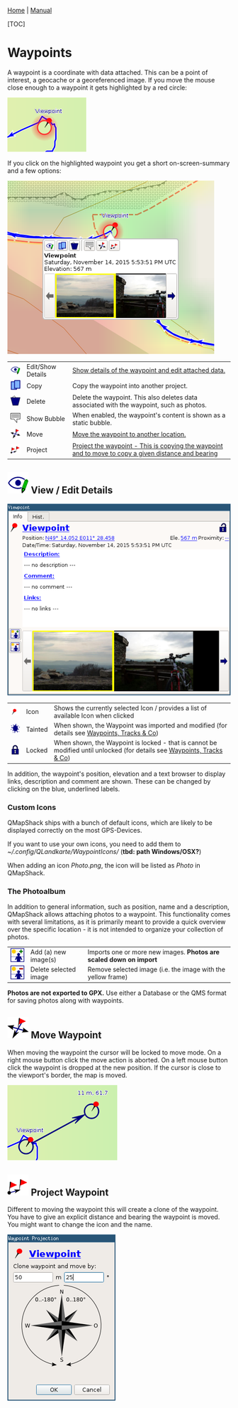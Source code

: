 [Home](Home) | [Manual](DocMain)

[TOC]

# Waypoints

A waypoint is a coordinate with data attached. This can be a point of interest, a geocache or a georeferenced image. If you move the mouse close enough to a waypoint it gets highlighted by a red circle:

![Waypoint Highlight](images/DocGisItemsWpt/WptHighlight.png)

If you click on the highlighted waypoint you get a short on-screen-summary and a few options:

![WptBubble.png](images/DocGisItemsWpt/WptBubble.png)


|   |   |   |
|---|---|---|
| ![Edit/Details](images/DocGisItemsWpt/EditDetails.png) | Edit/Show Details | [Show details of the waypoint and edit attached data.](#markdown-header-view-edit-details)   |
| ![Copy](images/DocGisItemsWpt/Copy.png)                | Copy              | Copy the waypoint into another project. |
| ![Delete](images/DocGisItemsWpt/DeleteOne.png)         | Delete            | Delete the waypoint. This also deletes data associated with the waypoint, such as photos. |
| ![Show Bubble](images/DocGisItemsWpt/Bubble.png)       | Show Bubble       | When enabled, the waypoint's content is shown as a static bubble. |
| ![Move](images/DocGisItemsWpt/WptMove.png)             | Move              | [Move the waypoint to another location.](#markdown-header-move-waypoint) |
| ![Project](images/DocGisItemsWpt/WptProj.png)          | Project           | [Project the waypoint - This is copying the waypoint and to move to copy a given distance and bearing](#markdown-header-project-waypoint) |


## ![EditDetails](images/DocGisItemsWpt/EditDetails.png) View / Edit Details

![Waypoint Details](images/DocGisItemsWpt/WptDetails.png)

|   |   |   |
|---|---|---|
| ![Icon](images/DocGisItemsWpt/PinRed.png)     | Icon    | Shows the currently selected Icon / provides a list of available Icon when clicked |
| ![Tainted](images/DocGisItemsWpt/Tainted.png) | Tainted | When shown, the Waypoint was imported and modified (for details see [Waypoints, Tracks & Co](DocGisItems)) |
| ![Lock](images/DocGisItemsWpt/Lock.png)       | Locked  | When shown, the Waypoint is locked - that is cannot be modified until unlocked (for details see [Waypoints, Tracks & Co](DocGisItems)) |

In addition, the waypoint's position, elevation and a text browser to display links, description and comment are shown.
These can be changed by clicking on the blue, underlined labels.

### Custom Icons
QMapShack ships with a bunch of default icons, which are likely to be displayed correctly on the most GPS-Devices.

If you want to use your own icons, you need to add them to *~/.config/QLandkarte/WaypointIcons/* (**tbd: path Windows/OSX?**)

When adding an icon *Photo.png*, the icon will be listed as *Photo* in QMapShack.

### The Photoalbum

In addition to general information, such as position, name and a description, QMapShack allows attaching photos to a waypoint.
This functionality comes with several limitations, as it is primarily meant to provide a quick overview over the specific location - it is not intended to organize your collection of photos.

|   |   |   |
|---|---|---|
| ![Add Image](images/DocGisItemsWpt/AddImage.png) | Add (a) new image(s)  | Imports one or more new images. **Photos are scaled down on import** |
| ![Del Image](images/DocGisItemsWpt/DelImage.png) | Delete selected image | Remove selected image (i.e. the image with the yellow frame) |

**Photos are not exported to GPX.** Use either a Database or the QMS format for saving photos along with waypoints.

## ![WptMove](images/DocGisItemsWpt/WptMove.png) Move Waypoint

When moving the waypoint the cursor will be locked to move mode. On a right mouse button click the move action is aborted. On a left mouse button click the waypoint is dropped at the new position. If the cursor is close to the viewport's border, the map is moved. 

![Move Waypoint](images/DocGisItemsWpt/Move.png)


## ![WptProj](images/DocGisItemsWpt/WptProj.png) Project Waypoint

Different to moving the waypoint this will create a clone of the waypoint. You have to give an explicit distance and bearing the waypoint is moved. You might want to change the icon and the name.

![Project Waypoint](images/DocGisItemsWpt/Projection.png)


